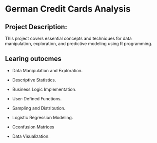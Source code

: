 # German Credit Cards Analysis 

## Project Description:
This project covers essential concepts and techniques for data manipulation, exploration, and predictive modeling using R programming.

## Learing outocmes

* Data Manipulation and Exploration.

* Descriptive Statistics.

* Business Logic Implementation.

* User-Defined Functions.

* Sampling and Distribution.

* Logistic Regression Modeling.

* Cconfusion Matrices

* Data Visualization.
